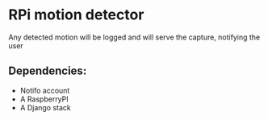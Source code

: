 # RPi motion detector

Any detected motion will be logged and will serve the capture, notifying the user

## Dependencies:
* Notifo account
* A RaspberryPI
* A Django stack